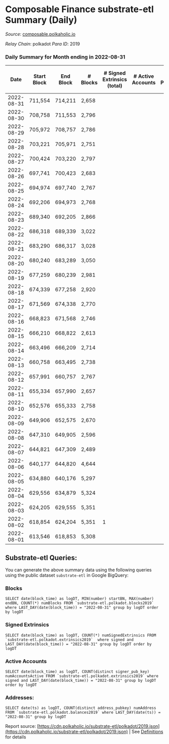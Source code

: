 # Composable Finance substrate-etl Summary (Daily)

_Source_: [composable.polkaholic.io](https://composable.polkaholic.io)

*Relay Chain*: polkadot
*Para ID*: 2019



### Daily Summary for Month ending in 2022-08-31


| Date | Start Block | End Block | # Blocks | # Signed Extrinsics (total) | # Active Accounts | # Passive | # New | # Addresses with Balances | # Events | # Transfers | # XCM Transfers In | # XCM Transfers Out |
| ---- | ----------- | --------- | -------- | --------------------------- | ----------------- | --------- | ----- | ------------------------- | -------- | ----------- | ------------------ | ------------------- |
| 2022-08-31 | 711,554 | 714,211 | 2,658  |  |  |  |  | 6 | 5,317 |   |   |   |
| 2022-08-30 | 708,758 | 711,553 | 2,796  |  |  |  |  | 6 | 5,594 |   |   |   |
| 2022-08-29 | 705,972 | 708,757 | 2,786  |  |  |  |  | 6 | 5,573 |   |   |   |
| 2022-08-28 | 703,221 | 705,971 | 2,751  |  |  |  |  | 6 | 5,507 |   |   |   |
| 2022-08-27 | 700,424 | 703,220 | 2,797  |  |  |  |  | 6 | 5,595 |   |   |   |
| 2022-08-26 | 697,741 | 700,423 | 2,683  |  |  |  |  | 6 | 5,368 |   |   |   |
| 2022-08-25 | 694,974 | 697,740 | 2,767  |  |  |  |  | 6 | 5,535 |   |   |   |
| 2022-08-24 | 692,206 | 694,973 | 2,768  |  |  |  |  | 6 | 5,538 |   |   |   |
| 2022-08-23 | 689,340 | 692,205 | 2,866  |  |  |  |  | 6 | 5,734 |   |   |   |
| 2022-08-22 | 686,318 | 689,339 | 3,022  |  |  |  |  | 6 | 6,045 |   |   |   |
| 2022-08-21 | 683,290 | 686,317 | 3,028  |  |  |  |  | 6 | 6,058 |   |   |   |
| 2022-08-20 | 680,240 | 683,289 | 3,050  |  |  |  |  | 6 | 6,102 |   |   |   |
| 2022-08-19 | 677,259 | 680,239 | 2,981  |  |  |  |  | 6 | 5,963 |   |   |   |
| 2022-08-18 | 674,339 | 677,258 | 2,920  |  |  |  |  | 6 | 5,842 |   |   |   |
| 2022-08-17 | 671,569 | 674,338 | 2,770  |  |  |  |  | 6 | 5,541 |   |   |   |
| 2022-08-16 | 668,823 | 671,568 | 2,746  |  |  |  |  | 6 | 5,494 |   |   |   |
| 2022-08-15 | 666,210 | 668,822 | 2,613  |  |  |  |  | 6 | 5,227 |   |   |   |
| 2022-08-14 | 663,496 | 666,209 | 2,714  |  |  |  |  | 6 | 5,430 |   |   |   |
| 2022-08-13 | 660,758 | 663,495 | 2,738  |  |  |  |  | 6 | 5,477 |   |   |   |
| 2022-08-12 | 657,991 | 660,757 | 2,767  |  |  |  |  | 6 | 5,536 |   |   |   |
| 2022-08-11 | 655,334 | 657,990 | 2,657  |  |  |  |  | 6 | 5,315 |   |   |   |
| 2022-08-10 | 652,576 | 655,333 | 2,758  |  |  |  |  | 6 | 5,521 |   |   |   |
| 2022-08-09 | 649,906 | 652,575 | 2,670  |  |  |  |  | 6 | 5,341 |   |   |   |
| 2022-08-08 | 647,310 | 649,905 | 2,596  |  |  |  |  | 6 | 5,194 |   |   |   |
| 2022-08-07 | 644,821 | 647,309 | 2,489  |  |  |  |  | 6 | 4,979 |   |   |   |
| 2022-08-06 | 640,177 | 644,820 | 4,644  |  |  |  |  | 6 | 9,291 |   |   |   |
| 2022-08-05 | 634,880 | 640,176 | 5,297  |  |  |  |  | 6 | 10,597 |   |   |   |
| 2022-08-04 | 629,556 | 634,879 | 5,324  |  |  |  |  | 6 | 10,651 |   |   |   |
| 2022-08-03 | 624,205 | 629,555 | 5,351  |  |  |  |  | 6 | 10,705 |   |   |   |
| 2022-08-02 | 618,854 | 624,204 | 5,351  | 1 |  |  |  | 6 | 10,711 |   |   |   |
| 2022-08-01 | 613,546 | 618,853 | 5,308  |  |  |  |  | 6 | 10,619 |   |   |   |

## Substrate-etl Queries:
You can generate the above summary data using the following queries using the public dataset `substrate-etl` in Google BigQuery:


### Blocks
```
SELECT date(block_time) as logDT, MIN(number) startBN, MAX(number) endBN, COUNT(*) numBlocks FROM `substrate-etl.polkadot.blocks2019`  where LAST_DAY(date(block_time)) = "2022-08-31" group by logDT order by logDT
```


### Signed Extrinsics
```
SELECT date(block_time) as logDT, COUNT(*) numSignedExtrinsics FROM `substrate-etl.polkadot.extrinsics2019`  where signed and LAST_DAY(date(block_time)) = "2022-08-31" group by logDT order by logDT
```


### Active Accounts
```
SELECT date(block_time) as logDT, COUNT(distinct signer_pub_key) numAccountsActive FROM `substrate-etl.polkadot.extrinsics2019` where signed and LAST_DAY(date(block_time)) = "2022-08-31" group by logDT order by logDT
```


### Addresses:
```
SELECT date(ts) as logDT, COUNT(distinct address_pubkey) numAddress FROM `substrate-etl.polkadot.balances2019` where LAST_DAY(date(ts)) = "2022-08-31" group by logDT
```



Report source: [https://cdn.polkaholic.io/substrate-etl/polkadot/2019.json](https://cdn.polkaholic.io/substrate-etl/polkadot/2019.json) | See [Definitions](/DEFINITIONS.md) for details
